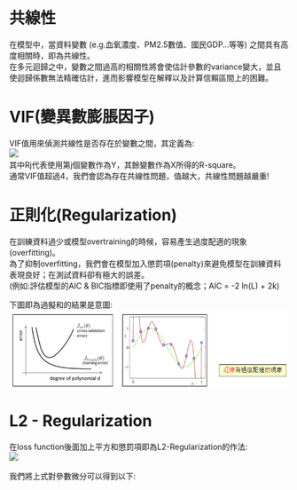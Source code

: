 # 共線性  
在模型中，當資料變數 (e.g.血氧濃度、PM2.5數值、國民GDP…等等) 之間具有高度相關時，即為共線性。  
在多元迴歸之中，變數之間過高的相關性將會使估計參數的variance變大，並且使迴歸係數無法精確估計，進而影響模型在解釋以及計算信賴區間上的困難。  
  
# VIF(變異數膨脹因子)  
VIF值用來偵測共線性是否存在於變數之間，其定義為:  
<img src="https://latex.codecogs.com/gif.image?\dpi{110}VIF_{j}=\frac{1}{1-R_{j}^2}" />  
其中Rj代表使用第j個變數作為Y，其餘變數作為X所得的R-square。  
通常VIF值超過4，我們會認為存在共線性問題，值越大，共線性問題越嚴重!  
  
# 正則化(Regularization)  
在訓練資料過少或模型overtraining的時候，容易產生過度配適的現象(overfitting)。  
為了抑制overfitting，我們會在模型加入懲罰項(penalty)來避免模型在訓練資料表現良好；在測試資料卻有極大的誤差。  
(例如:評估模型的AIC & BIC指標即使用了penalty的概念；AIC = -2 ln(L) + 2k)  
  
下圖即為過擬和的結果是意圖:  
![Image](https://github.com/EnasVen/Theory-Math/blob/main/Ridge_Lasso_ElasticNet/Regularization01.png)  
  
# L2 - Regularization  
在loss function後面加上平方和懲罰項即為L2-Regularization的作法:  
<img src="https://latex.codecogs.com/gif.image?\dpi{110}L&space;=&space;L_{0}&plus;\frac{\lambda&space;}{2n}\sum_{\omega&space;}^{}\omega&space;^2" />  
  
我們將上式對參數微分可以得到以下:  
